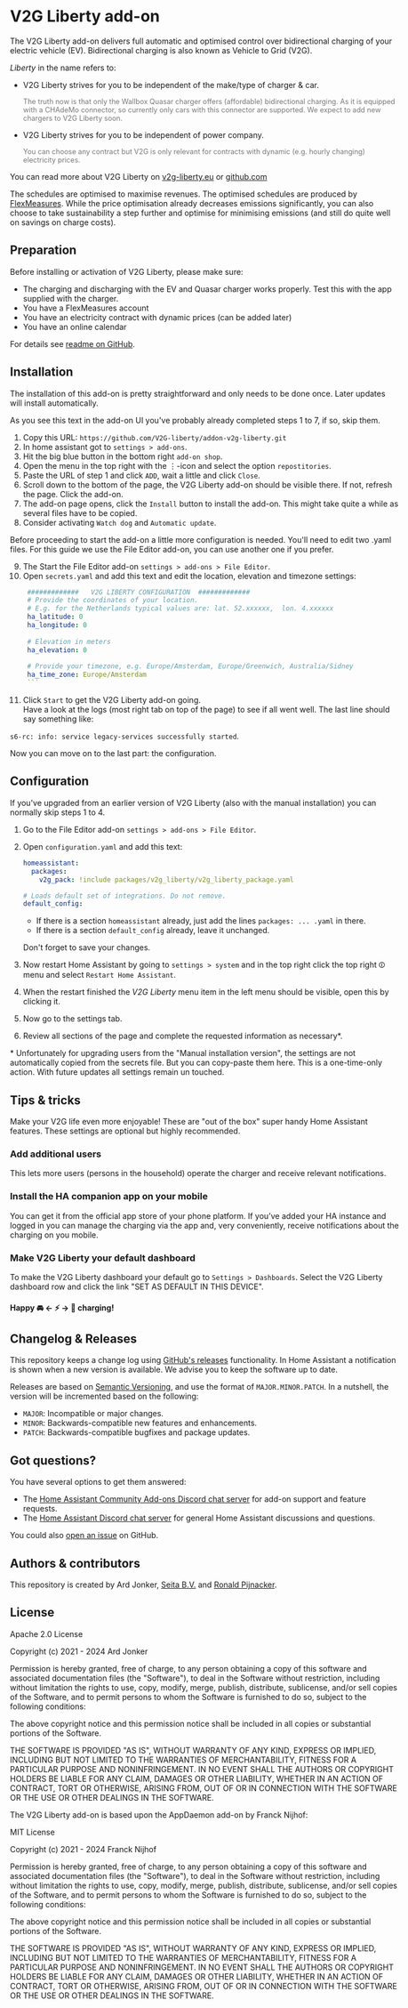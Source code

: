 # V2G Liberty add-on

The V2G Liberty add-on delivers full automatic and optimised control over bidirectional charging 
of your electric vehicle (EV). Bidirectional charging is also known as Vehicle to Grid (V2G).

*Liberty* in the name refers to:
- V2G&nbsp;Liberty strives for you to be independent of the make/type of charger & car.
 
  <span class="sub-text">The truth now is that only the Wallbox Quasar charger offers (affordable) bidirectional charging.
  As it is equipped with a CHAdeMo connector, so currently only cars with this connector are supported.
  We expect to add new chargers to V2G&nbsp;Liberty soon.</span>
- V2G&nbsp;Liberty strives for you to be independent of power company.
 
  <span class="sub-text">You can choose any contract but V2G is only relevant for contracts with dynamic 
  (e.g. hourly changing) electricity prices.</span>

You can read more about V2G Liberty on [v2g-liberty.eu](https://v2g-liberty.eu/) or [github.com](https://github.com/V2G-liberty/addon-v2g-liberty)

The schedules are optimised to maximise revenues. The optimised schedules
are produced by [FlexMeasures](https://flexmeasures.io/). While the price optimisation already 
decreases emissions significantly, you can also choose to take sustainability a step further and optimise for minimising emissions (and still do quite well on savings on charge costs).


## Preparation

Before installing or activation of V2G Liberty, please make sure:
 - The charging and discharging with the EV and Quasar charger works properly. Test this with the app supplied with the charger.
 - You have a FlexMeasures account
 - You have an electricity contract with dynamic prices (can be added later)
 - You have an online calendar

For details see [readme on GitHub](https://github.com/V2G-liberty/addon-v2g-liberty?tab=readme-ov-file#Preparation).


## Installation 

The installation of this add-on is pretty straightforward and only needs to be done once.
Later updates will install automatically.

As you see this text in the add-on UI you've probably already 
completed steps 1 to 7, if so, skip them.

1. Copy this URL: `https://github.com/V2G-liberty/addon-v2g-liberty.git`
2. In home assistant got to `settings > add-ons`.
3. Hit the big blue button in the bottom right `add-on shop`.
4. Open the menu in the top right with the ⋮-icon and select the option `repostitories`.
5. Paste the URL of step 1 and click `ADD`, wait a little and click `Close`.
6. Scroll down to the bottom of the page, the V2G Liberty add-on should be visible there.
   If not, refresh the page. Click the add-on.
7. The add-on page opens, click the `Install` button to install the add-on. This might take 
   quite a while as several files have to be copied.
8. Consider activating `Watch dog` and `Automatic update`.

Before proceeding to start the add-on a little more configuration is needed. You'll need to edit two .yaml files. For this guide we use the File Editor add-on, you can use another one if you prefer.

9. The Start the File Editor add-on `settings > add-ons > File Editor`.
10. Open `secrets.yaml` and add this text and edit the location, elevation and timezone settings:
       ```yaml
        #############   V2G LIBERTY CONFIGURATION  #############
        # Provide the coordinates of your location.
        # E.g. for the Netherlands typical values are: lat. 52.xxxxxx,  lon. 4.xxxxxx
        ha_latitude: 0
        ha_longitude: 0
        
        # Elevation in meters
        ha_elevation: 0
        
        # Provide your timezone, e.g. Europe/Amsterdam, Europe/Greenwich, Australia/Sidney
        ha_time_zone: Europe/Amsterdam
        ```
11. Click `Start` to get the V2G Liberty add-on going.<br>
   Have a look at the logs (most right tab on top of the page) to see if all went well.
   The last line should say something like:

   `s6-rc: info: service legacy-services successfully started`.


Now you can move on to the last part: the configuration.


## Configuration

If you've upgraded from an earlier version of V2G Liberty (also with the manual installation) you can normally skip steps 1 to 4.


1. Go to the File Editor add-on `settings > add-ons > File Editor`. 
2. Open `configuration.yaml` and add this text:
   ```yaml
   homeassistant:
     packages:
       v2g_pack: !include packages/v2g_liberty/v2g_liberty_package.yaml

   # Loads default set of integrations. Do not remove.
   default_config:
   ```
    - If there is a section `homeassistant` already, just add the lines `packages: ... .yaml` in there.
    - If there is a section `default_config` already, leave it unchanged.

   Don't forget to save your changes.

3. Now restart Home Assistant by going to `settings > system` and in the top 
   right click the top right ⏼ menu and select `Restart Home Assistant`.
4. When the restart finished the *V2G&nbsp;Liberty* menu item in the left menu should be visible, open this by clicking it.
5. Now go to the settings tab. 
6. Review all sections of the page and complete the requested information as necessary*.

*&nbsp;Unfortunately for upgrading users from the "Manual installation version", the settings are not automatically copied from the secrets file. But you can copy-paste them here. This is a one-time-only action. With future updates all settings remain un touched.


## Tips & tricks

Make your V2G life even more enjoyable!
These are "out of the box" super handy Home Assistant features. These settings are optional but highly recommended.


### Add additional users

This lets more users (persons in the household) operate the charger and receive relevant notifications.


### Install the HA companion app on your mobile

You can get it from the official app store of your phone platform.
If you’ve added your HA instance and logged in you can manage the charging via the app and, 
very conveniently, receive notifications about the charging on you mobile.


### Make V2G Liberty your default dashboard

To make the V2G Liberty dashboard your default go to `Settings > Dashboards`. 
Select the V2G Liberty dashboard row and click the link "SET AS DEFAULT IN THIS DEVICE".


#### Happy 🚘 ← ⚡ → 🏡 charging!


<style>
  body {
    max-width: 50em;
    margin: 4em;
  }
  span.sub-text {
     font-size: 90%;
     color: #797979;
  }
</style>


## Changelog & Releases

This repository keeps a change log using [GitHub's releases][releases]
functionality. In Home Assistant a notification is shown when a new version is available.
We advise you to keep the software up to date.

Releases are based on [Semantic Versioning][semver], and use the format
of `MAJOR.MINOR.PATCH`. In a nutshell, the version will be incremented
based on the following:

- `MAJOR`: Incompatible or major changes.
- `MINOR`: Backwards-compatible new features and enhancements.
- `PATCH`: Backwards-compatible bugfixes and package updates.

## Got questions?

You have several options to get them answered:

- The [Home Assistant Community Add-ons Discord chat server][discord] for add-on
  support and feature requests.
- The [Home Assistant Discord chat server][discord-ha] for general Home
  Assistant discussions and questions.

You could also [open an issue][issue] on GitHub.

## Authors & contributors

This repository is created by Ard Jonker, [Seita B.V.](https://github.com/seitabv) and 
[Ronald Pijnacker](https://github.com/rhpijnacker).


## License

Apache 2.0 License

Copyright (c) 2021 - 2024 Ard Jonker

Permission is hereby granted, free of charge, to any person obtaining a copy
of this software and associated documentation files (the "Software"), to deal
in the Software without restriction, including without limitation the rights
to use, copy, modify, merge, publish, distribute, sublicense, and/or sell
copies of the Software, and to permit persons to whom the Software is
furnished to do so, subject to the following conditions:

The above copyright notice and this permission notice shall be included in all
copies or substantial portions of the Software.

THE SOFTWARE IS PROVIDED "AS IS", WITHOUT WARRANTY OF ANY KIND, EXPRESS OR
IMPLIED, INCLUDING BUT NOT LIMITED TO THE WARRANTIES OF MERCHANTABILITY,
FITNESS FOR A PARTICULAR PURPOSE AND NONINFRINGEMENT. IN NO EVENT SHALL THE
AUTHORS OR COPYRIGHT HOLDERS BE LIABLE FOR ANY CLAIM, DAMAGES OR OTHER
LIABILITY, WHETHER IN AN ACTION OF CONTRACT, TORT OR OTHERWISE, ARISING FROM,
OUT OF OR IN CONNECTION WITH THE SOFTWARE OR THE USE OR OTHER DEALINGS IN THE
SOFTWARE.


The V2G Liberty add-on is based upon the AppDaemon add-on by Franck Nijhof:

MIT License

Copyright (c) 2021 - 2024 Franck Nijhof

Permission is hereby granted, free of charge, to any person obtaining a copy of 
this software and associated documentation files (the "Software"), to deal in 
the Software without restriction, including without limitation the rights to use, 
copy, modify, merge, publish, distribute, sublicense, and/or sell copies of the 
Software, and to permit persons to whom the Software is furnished to do so, 
subject to the following conditions:

The above copyright notice and this permission notice shall be included in all 
copies or substantial portions of the Software.

THE SOFTWARE IS PROVIDED "AS IS", WITHOUT WARRANTY OF ANY KIND, EXPRESS OR IMPLIED, 
INCLUDING BUT NOT LIMITED TO THE WARRANTIES OF MERCHANTABILITY, FITNESS FOR A PARTICULAR 
PURPOSE AND NONINFRINGEMENT. IN NO EVENT SHALL THE AUTHORS OR COPYRIGHT HOLDERS BE 
LIABLE FOR ANY CLAIM, DAMAGES OR OTHER LIABILITY, WHETHER IN AN ACTION OF CONTRACT, 
TORT OR OTHERWISE, ARISING FROM, OUT OF OR IN CONNECTION WITH THE SOFTWARE OR THE 
USE OR OTHER DEALINGS IN THE SOFTWARE.

[addon-badge]: https://my.home-assistant.io/badges/supervisor_addon.svg
[alpine-packages]: https://pkgs.alpinelinux.org/packages
[v2g-liberty]: https://v2g-liberty.eu
[discord-ha]: https://discord.gg/c5DvZ4e
[discord]: https://discord.me/hassioaddons
[issue]: https://github.com/V2G-liberty/addon-v2g-liberty/issues
[python-packages]: https://pypi.org/
[releases]: https://github.com/V2G-liberty/addon-v2g-liberty/releases
[semver]: http://semver.org/spec/v2.0.0.htm
